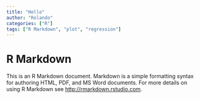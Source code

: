 ```yaml
---
title: "Hello"
author: "Rolando"
categories: ["R"]
tags: ["R Markdown", "plot", "regression"]
---
```


# R Markdown

This is an R Markdown document. Markdown is a simple formatting syntax for authoring HTML, PDF, and MS Word documents. For more details on using R Markdown see <http://rmarkdown.rstudio.com>.